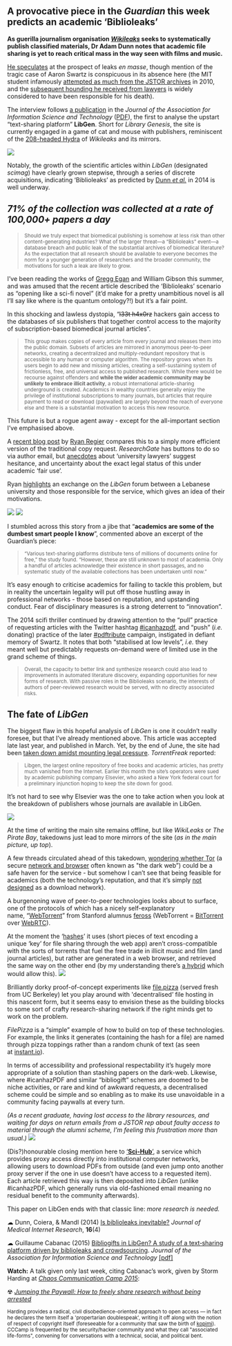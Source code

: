 ## A provocative piece in the _Guardian_&nbsp;this week predicts an academic &lsquo;Biblioleaks&rsquo;

**As guerilla journalism organisation&nbsp;[_Wikileaks_](https://en.wikipedia.org/wiki/WikiLeaks)&nbsp;seeks to systematically publish classified materials, Dr Adam Dunn notes that academic file sharing is yet to reach critical mass in the way seen with films and music.**

[He speculates](http://www.theguardian.com/science/2015/aug/14/australian-academics-seek-to-challenge-web-of-avarice-in-scientific-publishing) at the prospect of leaks _en masse_, though mention of the tragic case of Aaron Swartz is conspicuous in its absence here (the MIT student infamously [attempted as much from the JSTOR archives](https://en.wikipedia.org/wiki/United_States_v._Aaron_Swartz)&nbsp;in 2010, and the [subsequent hounding he received from lawyers](http://www.theguardian.com/commentisfree/2015/feb/07/aaron-swartz-suicide-internets-own-boy)&nbsp;is widely considered to have been responsible for his death).

The interview follows [a publication](http://onlinelibrary.wiley.com/doi/10.1002/asi.23445/full) in the _Journal of the Association for Information Science and Technology_ ([PDF](http://www.irit.fr/publis/SIG/2015_JASIST_C.pdf)), the first to analyse the upstart &ldquo;text-sharing platform&rdquo; **LibGen**. Short for _Library Genesis_, the site is currently engaged in a game of cat and mouse with publishers, reminiscent of the [208-headed&nbsp;Hydra](http://www.nytimes.com/2010/12/06/world/europe/06wiki.html) of _Wikileaks_ and its mirrors.

![](https://raw.githubusercontent.com/lmmx/shots/master/2015/Aug/Cabanac_2015_LibGen-growth-curves.png)

Notably, the growth of the scientific articles within _LibGen_ (designated _scimag_) have clearly grown stepwise, through a series of discrete acquisitions, indicating &lsquo;Biblioleaks&rsquo; as predicted by [Dunn _et al._](http://dx.doi.org/10.2196/jmir.3331)&nbsp;in 2014 is well underway.

## _71% of the collection was&nbsp;collected at a rate of 100,000+ papers a day_

> <sub>Should we truly expect that biomedical publishing is somehow at less risk than other content-generating industries? What of the larger threat&mdash;a &ldquo;Biblioleaks&rdquo; event&mdash;a database breach and public leak of the substantial archives of biomedical literature? As the expectation that all research should be available to everyone becomes the norm for a younger generation of researchers and the broader community, the motivations for such a leak are likely to grow.</sub>

I&rsquo;ve been reading the works of [Gregg Egan](https://en.wikipedia.org/wiki/Permutation_City) and William Gibson this summer, and was amused that the recent article described the&nbsp;&lsquo;Biblioleaks&rsquo; scenario as&nbsp;&ldquo;opening like a sci-fi novel&rdquo; (it&rsquo;d make for a pretty unambitious novel is all I&rsquo;ll say like where is the quantum ontology?!) but it&rsquo;s a fair point.

In this shocking and lawless dystopia, &ldquo;<strike>l33t&nbsp;h4x0rz</strike>&nbsp;hackers gain access to the databases of six publishers that together control access to the majority of subscription-based biomedical journal articles&rdquo;.

> <sub>This group makes copies of every article from every journal and releases them into the public domain. Subsets of articles are mirrored in anonymous peer-to-peer networks, creating a decentralized and multiply-redundant repository that is accessible to any human or computer algorithm. The repository grows when its users begin to add new and missing articles, creating a self-sustaining system of frictionless, free, and universal access to published research. While there would be recourse against offenders and **while the wider academic community may be unlikely to embrace illicit activity**, a robust international article-sharing underground is created. Academics in wealthy countries generally enjoy the privilege of institutional subscriptions to many journals, but articles that require payment to read or download (paywalled) are largely beyond the reach of everyone else and there is a substantial motivation to access this new resource.</sub>

This future is but a rogue agent away - except for the all-important section I&rsquo;ve emphasised above.

A [recent blog post](https://awayofhappening.wordpress.com/2015/07/17/the-library-genesis-project-the-easiest-way-to-find-full-text-articles-online-illegally/) by [Ryan Regier](https://twitter.com/ryregier)&nbsp;compares this to a simply more efficient version of the traditional copy request. _ResearchGate_&nbsp;has buttons to do so via author email, but [anecdotes](http://poynder.blogspot.ca/2015/06/hefce-elsevier-copy-request-button-and.html#more)&nbsp;about&nbsp;&lsquo;university lawyers&rsquo; suggest hesitance, and uncertainty about the exact legal status of this under academic &lsquo;fair use&rsquo;.

Ryan [highlights](https://awayofhappening.wordpress.com/2015/07/17/the-library-genesis-project-the-easiest-way-to-find-full-text-articles-online-illegally/) an exchange on the _LibGen_ forum between a Lebanese university and those responsible for the service, which gives an idea of their motivations.

<img src="https://raw.githubusercontent.com/lmmx/shots/master/2015/Aug/USJ_LibGen_request.png" class="center-nofloat" />
<img src="https://raw.githubusercontent.com/lmmx/shots/master/2015/Aug/USJ_LibGen_response.png" class="center-nofloat" />

I stumbled across this story from a jibe that&nbsp;&ldquo;**academics are some of the dumbest smart people I know**&rdquo;, commented above an excerpt of the Guardian&rsquo;s piece:

> <sub>&ldquo;Various text-sharing platforms distribute tens of millions of documents online for free,&rdquo; the study found. &ldquo;However, these are still unknown to most of academia. Only a handful of articles acknowledge their existence in short passages, and no systematic study of the available collections has been undertaken until now.&rdquo;</sub>

It&rsquo;s easy enough to criticise academics for failing to&nbsp;tackle this problem, but in reality the uncertain legality will put off those hustling away in professional networks - those based on reputation, and upstanding conduct. Fear of disciplinary measures is a strong deterrent to &ldquo;innovation&rdquo;.

The 2014 scifi thriller continued by drawing attention to the&nbsp;&ldquo;pull&rdquo; practice of requesting articles with the Twitter hashtag [#icanhazpdf](https://twitter.com/search?q=%23icanhazpdf&amp;src=hash), and&nbsp;&ldquo;push&rdquo; (_i.e._ donating) practice of the later [#pdftribute](https://twitter.com/search?q=%23pdftribute&amp;src=hash) campaign, instigated in defiant memory of Swartz. It notes that both&nbsp;&ldquo;stabilised at low levels&rdquo;, _i.e._&nbsp;they meant well but predictably requests on-demand were of limited use in the grand scheme of things.

> <sub>Overall, the capacity to better link and synthesize research could also lead to improvements in automated literature discovery, expanding opportunities for new forms of research. With passive roles in the Biblioleaks scenario, the interests of authors of peer-reviewed research would be served, with no directly associated risks.</sub>

## The fate of _LibGen_

The biggest flaw in this hopeful analysis of _LibGen_ is one it couldn&rsquo;t really foresee, but that I&rsquo;ve already mentioned above. This article was accepted late last year, and published in March. Yet, by the end of June, the site had been [taken down amidst mounting legal pressure](https://torrentfreak.com/libgen-goes-down-as-legal-pressure-mounts-150622/). _TorrentFreak_&nbsp;reported:

> <sub>Libgen, the largest online repository of free books and academic articles, has pretty much vanished from the Internet. Earlier this month the site&rsquo;s operators were sued by academic publishing company Elsevier, who asked a New York federal court for a preliminary injunction hoping to keep the site down for good.</sub>

It&rsquo;s not hard to see why Elsevier was the one to take action when you look at the breakdown of publishers whose journals are available in LibGen.</sub>

![](https://raw.githubusercontent.com/lmmx/shots/master/2015/Aug/Cabanac_2015_LibGen-content-sources.png)

At the time of writing the main site remains offline, but like _WikiLeaks_ or _The Pirate Bay_, takedowns just lead to more mirrors of the site (_as in the main picture, up top_).

A few threads circulated ahead of this takedown, [wondering whether Tor](https://www.reddit.com/r/TOR/comments/2jlmp7/putting_library_genesis_on_tor_12_million_ebooks/) (a secure&nbsp;[network and browser](https://en.wikipedia.org/wiki/Tor_(anonymity_network)) often known as "the dark web&rdquo;) could be a safe haven for the service - but somehow I can&rsquo;t see that being feasible for academics (both the technology&rsquo;s reputation, and that it&rsquo;s simply [not](https://blog.torproject.org/blog/bittorrent-over-tor-isnt-good-idea) [designed](https://blog.torproject.org/blog/why-tor-is-slow) as a download network).

A burgenoning wave of peer-to-peer technologies looks about to surface, one of the protocols of which has a nicely self-explanatory name,&nbsp;&ldquo;[WebTorrent](https://webtorrent.io/)&rdquo; from Stanford alumnus [feross](http://tmblr.co/mozqjhuSr2Y6dsETQTymNqQ)&nbsp;(WebTorrent = [BitTorrent](https://en.wikipedia.org/wiki/BitTorrent) over [WebRTC](https://en.wikipedia.org/wiki/WebRTC)).

At the moment the &lsquo;[hashes](https://en.wikipedia.org/wiki/Cryptographic_hash_function)&rsquo; it uses (short pieces of text encoding a unique&nbsp;&lsquo;key&rsquo; for file sharing through the web app) aren&rsquo;t cross-compatible with the sorts of torrents that fuel the free trade in illicit music and film (and journal articles), but rather are generated in a web browser, and retrieved the same way on the other end (by my understanding there&rsquo;s [a hybrid](https://github.com/feross/webtorrent-hybrid) which would allow this).
[![](https://raw.githubusercontent.com/lmmx/shots/master/2015/Aug/FilePizza.png)](http://file.pizza/)

Brilliantly dorky proof-of-concept experiments like [file.pizza](http://file.pizza/) (served fresh from UC Berkeley) let you play around with 'decentralised&rsquo; file hosting in this nascent form, but it seems easy to envision these as the building blocks to some sort of crafty research-sharing network if the right minds get to work on the problem.

_FilePizza_ is a &ldquo;simple&rdquo; example of how to build on top of these technologies. For example, the links it generates (containing the hash for a file) are named through pizza toppings rather than a random chunk of text (as seen at&nbsp;[instant.io](https://instant.io/)).

In terms of accessibility and professional respectability it&rsquo;s hugely more appropriate of a solution than stashing papers on the dark-web. Likewise, where #icanhazPDF and similar&nbsp;&ldquo;bibliogift&rdquo; schemes are doomed to be niche activities, or rare and kind of awkward requests, a decentralised scheme could be simple and so enabling as to make its use unavoidable in a community facing paywalls at every turn.

_(As a recent graduate, having lost access to the library resources, and waiting for days on return emails from a JSTOR rep about faulty access to material through the alumni scheme, I&rsquo;m feeling this frustration more than usual.)_
![](https://raw.githubusercontent.com/lmmx/shots/master/2015/Aug/Cabanac_2015_Sci-Hub.png)

(Dis?)honourable closing mention here to [&lsquo;**Sci-Hub**&rsquo;](https://torrentfreak.com/sci-hub-tears-down-academias-illegal-copyright-paywalls-150627/), a service which provides proxy access directly into institutional computer networks, allowing users to download PDFs from outside (and even jump onto another proxy server if the one in use doesn&rsquo;t have access to a requested item). Each article retrieved this way is then deposited into _LibGen_ (unlike #icanhazPDF, which generally runs via old-fashioned email meaning no residual benefit to the community afterwards).

This paper on LibGen ends with that classic line: _more research is needed._

&#9729; Dunn, Coiera, &amp; Mandl (2014) [Is biblioleaks inevitable?](http://dx.doi.org/10.2196/jmir.3331)&nbsp;_Journal of Medical Internet Research_, **16**(4)

&#9729; Guillaume Cabanac (2015) [Bibliogifts in LibGen? A study of a text&#8208;sharing platform driven by biblioleaks and crowdsourcing](http://dx.doi.org/10.1002/asi.23445). _Journal of the Association for Information Science and Technology_&nbsp;[[pdf]](http://www.irit.fr/publis/SIG/2015_JASIST_C.pdf)

**Watch:** A talk given only last week, citing Cabanac&rsquo;s work, given by Storm Harding at [_Chaos Communication Camp 2015_](https://events.ccc.de/camp/2015/wiki/Main_Page):

&#9762; [_Jumping the Paywall: How to freely share research without being arrested_](https://media.ccc.de/browse/conferences/camp2015/camp2015-6766-jumping_the_paywall.html)

<sub>Harding provides a radical, civil disobedience-oriented approach to open access &mdash; in fact he declares the term itself a 'propertarian doublespeak', writing it off along with the notion of respect of copyright itself (foreseeable for a community that saw the birth of [kopimi](http://knowyourmeme.com/memes/subcultures/kopimism)). CCCamp is frequented by the security/hacker community and what they call "associated life-forms", convening for conversations with a technical, social, and political bent.</sub>
